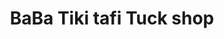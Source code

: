 ---
title: "BaBa Tiki tafi Tuck shop"
url: /duska-silakot/baba-tiki-tafi-tuck-shop/
shop: supermarket
---